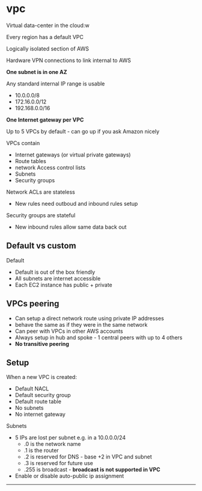 vpc
======================================

Virtual data-center in the cloud:w

Every region has a default VPC

Logically isolated section of AWS

Hardware VPN connections to link internal to AWS

__One subnet is in one AZ__

Any standard internal IP range is usable
* 10.0.0.0/8
* 172.16.0.0/12
* 192.168.0.0/16

__One Internet gateway per VPC__

Up to 5 VPCs by default - can go up if you ask Amazon nicely

VPCs contain
* Internet gateways (or virtual private gateways)
* Route tables
* network Access control lists
* Subnets
* Security groups

Network ACLs are stateless
* New rules need outboud and inbound rules setup

Security groups are stateful
* New inbound rules allow same data back out

Default vs custom
---------------

Default
* Default is out of the box friendly
* All subnets are internet accessible
* Each EC2 instance has public + private

VPCs peering
---------------

* Can setup a direct network route using private IP addresses
* behave the same as if they were in the same network
* Can peer with VPCs in other AWS accounts
* Always setup in hub and spoke - 1 central peers with up to 4 others
* __No transitive peering__

Setup
---------------

When a new VPC is created:
* Default NACL
* Default security group
* Default route table
* No subnets
* No internet gateway

Subnets
* 5 IPs are lost per subnet e.g. in a 10.0.0.0/24
  * .0 is the network name
  * .1 is the router
  * .2 is reserved for DNS - base +2 in VPC and subnet
  * .3 is reserved for future use
  * .255 is broadcast - __broadcast is not supported in VPC__
* Enable or disable auto-public ip assignment


---------------
